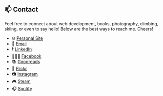 ## 📫 Contact

Feel free to connect about web development, books, photography, climbing, skiing, or even to say hello! Below are the best ways to reach me. Cheers!

- 🌐 [Personal Site](https://gabo.online)
- 📧 [Email](mailto:info@gabo.com)
- 🕴️ [LinkedIn](https://www.linkedin.com/in/gabezurita)
- 🧑‍🤝‍🧑 [Facebook](https://www.facebook.com/gzurita/)
- 📚 [Goodreads](https://www.goodreads.com/user/show/24408801-gabriel-zurita)
- 📸 [Flickr](https://www.flickr.com/gabezurita)
- 📷 [Instagram](https://www.instagram.com/gabezurita/)
- 🎮 [Steam](https://steamcommunity.com/id/gabezurita/)
- 🎧 [Spotify](https://open.spotify.com/user/1270298450?si=506a763c74114983)
